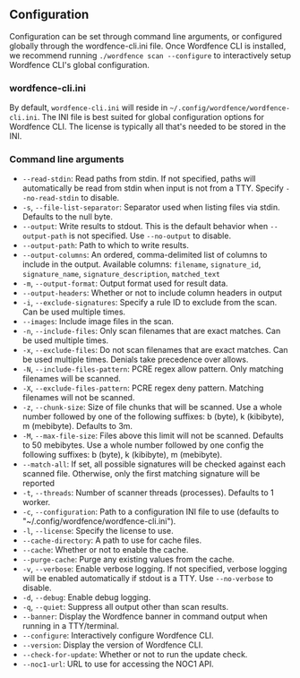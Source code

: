 ## Configuration

Configuration can be set through command line arguments, or configured globally through the wordfence-cli.ini file. Once Wordfence CLI is installed, we recommend running `./wordfence scan --configure` to interactively setup Wordfence CLI's global configuration.

### wordfence-cli.ini

By default, `wordfence-cli.ini` will reside in `~/.config/wordfence/wordfence-cli.ini`. The INI file is best suited for global configuration options for Wordfence CLI. The license is typically all that's needed to be stored in the INI.

### Command line arguments

- `--read-stdin`: Read paths from stdin. If not specified, paths will automatically be read from stdin when input is not from a TTY. Specify `--no-read-stdin` to disable.
- `-s`, `--file-list-separator`: Separator used when listing files via stdin. Defaults to the null byte.
- `--output`: Write results to stdout. This is the default behavior when `--output-path` is not specified. Use `--no-output` to disable.
- `--output-path`: Path to which to write results.
- `--output-columns`: An ordered, comma-delimited list of columns to include in the output. Available columns: `filename`, `signature_id`, `signature_name`, `signature_description`, `matched_text`
- `-m`, `--output-format`: Output format used for result data.
- `--output-headers`: Whether or not to include column headers in output
- `-i`, `--exclude-signatures`: Specify a rule ID to exclude from the scan. Can be used multiple times.
- `--images`: Include image files in the scan.
- `-n`, `--include-files`: Only scan filenames that are exact matches. Can be used multiple times.
- `-x`, `--exclude-files`: Do not scan filenames that are exact matches. Can be used multiple times. Denials take precedence over allows.
- `-N`, `--include-files-pattern`: PCRE regex allow pattern. Only matching filenames will be scanned.
- `-X`, `--exclude-files-pattern`: PCRE regex deny pattern. Matching filenames will not be scanned.
- `-z`, `--chunk-size`: Size of file chunks that will be scanned. Use a whole number followed by one of the following suffixes: b (byte), k (kibibyte), m (mebibyte). Defaults to 3m.
- `-M`, `--max-file-size`: Files above this limit will not be scanned. Defaults to 50 mebibytes. Use a whole number followed by one config the following suffixes: b (byte), k (kibibyte), m (mebibyte).
- `--match-all`: If set, all possible signatures will be checked against each scanned file. Otherwise, only the first matching signature will be reported
- `-t`, `--threads`: Number of scanner threads (processes). Defaults to 1 worker.
- `-c`, `--configuration`: Path to a configuration INI file to use (defaults to "~/.config/wordfence/wordfence-cli.ini").
- `-l`, `--license`: Specify the license to use.
- `--cache-directory`: A path to use for cache files.
- `--cache`: Whether or not to enable the cache.
- `--purge-cache`: Purge any existing values from the cache.
- `-v`, `--verbose`: Enable verbose logging. If not specified, verbose logging will be enabled automatically if stdout is a TTY. Use `--no-verbose` to disable.
- `-d`, `--debug`: Enable debug logging.
- `-q`, `--quiet`: Suppress all output other than scan results.
- `--banner`: Display the Wordfence banner in command output when running in a TTY/terminal.
- `--configure`: Interactively configure Wordfence CLI.
- `--version`: Display the version of Wordfence CLI.
- `--check-for-update`: Whether or not to run the update check.
- `--noc1-url`: URL to use for accessing the NOC1 API.

